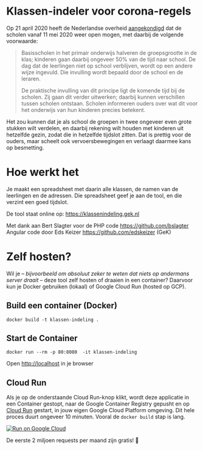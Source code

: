 # Klassen-indeler voor corona-regels

Op 21 april 2020 heeft de Nederlandse overheid
[aangekondigd](https://www.rijksoverheid.nl/actueel/nieuws/2020/04/21/maatregelen-corona-verlengd)
dat de scholen vanaf 11 mei 2020 weer open mogen, met daarbij de volgende voorwaarde:

> Basisscholen in het primair onderwijs halveren de groepsgrootte in de klas; kinderen gaan daarbij
> ongeveer 50% van de tijd naar school. De dag dat de leerlingen niet op school verblijven, wordt op
> een andere wijze ingevuld. Die invulling wordt bepaald door de school en de leraren.
>
> De praktische invulling van dit principe ligt de komende tijd bij de scholen. Zij gaan dit verder
> uitwerken; daarbij kunnen verschillen tussen scholen ontstaan. Scholen informeren ouders over wat
> dit voor het onderwijs van hun kinderen precies betekent.

Het zou kunnen dat je als school de groepen in twee ongeveer even grote stukken wilt verdelen,
en daarbij rekening wilt houden met kinderen uit hetzelfde gezin, zodat die in hetzelfde tijdslot zitten.
Dat is prettig voor de ouders, maar scheelt ook vervoersbewegingen en verlaagt daarmee kans op besmetting.

# Hoe werkt het

Je maakt een spreadsheet met daarin alle klassen, de namen van de leerlingen en de adressen. Die spreadsheet
geef je aan de tool, en die verzint een goed tijdslot.

De tool staat online op: https://klassenindeling.gek.nl

Met dank aan Bert Slagter voor de PHP code https://github.com/bslagter
Angular code door Eds Keizer https://github.com/edskeizer (GeK)


# Zelf hosten?

Wil je – *bijvoorbeeld om absoluut zeker te weten dat niets op andermans server draait* – deze tool zelf hosten of draaien in een container? Daarvoor kun je Docker gebruiken (lokaal) of Google Cloud Run (hosted op GCP).

## Build een container (Docker)
```
docker build -t klassen-indeling .
```

## Start de Container
```
docker run --rm -p 80:8080  -it klassen-indeling
```

Open [http://localhost](http://localhost) in je browser

## Cloud Run
Als je op de onderstaande Cloud Run-knop klikt, wordt deze applicatie in een Container gestopt, naar de Google Container Registry gepusht en op [Cloud Run](https://cloud.google.com/run) gestart, in jouw eigen Google Cloud Platform omgeving. Dit hele proces duurt ongeveer 10 minuten. Vooral de `docker build` stap is lang.

[![Run on Google Cloud](https://deploy.cloud.run/button.svg)](https://deploy.cloud.run/?git_repo=https://github.com/edskeizer/klassen-indeling)

De eerste 2 miljoen requests per maand zijn gratis! 🎉